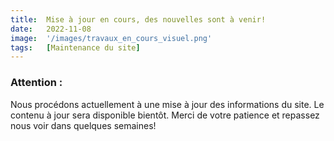 ```yaml
---
title:  Mise à jour en cours, des nouvelles sont à venir! 
date:   2022-11-08
image:  '/images/travaux_en_cours_visuel.png'
tags:   [Maintenance du site]
---
```

### Attention :

Nous procédons actuellement à une mise à jour des informations du site. Le contenu à jour sera disponible bientôt. Merci de votre patience et repassez nous voir dans quelques semaines!
